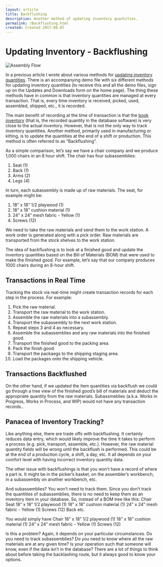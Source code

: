 ```yaml
---
layout: article
title: Backflushing
description: Another method of updating inventory quantities.
permalink: /Backflushing.html
created: Created 2017-08-07
---
```

# Updating Inventory - Backflushing
![Assembly Flow](http://newleafdata.com/images/Backflush_AssemblyFlow.png)

In a previous article I wrote about various methods for [updating inventory quantities](http://filemakerinventoryresources.com/Updating-Inventory.html).  There is an accompanying demo file with six different methods for updating inventory quantities (to receive this and all the demo files, sign up on the Updates and Downloads form on the home page).  The thing these methods have in common is that inventory quantities are managed at every transaction.  That is, every time inventory is received, picked, used, assembled, shipped, etc., it is recorded.

The main benefit of recording at the time of transaction is that the [book inventory](https://www.merriam-webster.com/dictionary/book%20inventory) (that is, the recorded quantity in the database software) is very close to the actual inventory.   However, that is not the only way to track inventory quantities.  Another method, primarily used in manufacturing or kitting, is to update the quantities at the end of a shift or production.  This method is often referred to as “Backflushing”.

As a simple comparison, let’s say we have a chair company and we produce 1,000 chairs in an 8 hour shift.  The chair has four subassemblies:
1. Seat (1)
2. Back (1)
3. Arms (2)
4. Legs (4)

In turn, each subassembly is made up of raw materials.  The seat, for example might be:
1. 18” x 18” 1/2 playwood (1)
2. 18” x 18” cushion material (1)
3. 24” x 24” mesh fabric - Yellow (1)
4. Screws (12)

We need to take the raw materials and send them to the work station.  A work order is generated along with a pick order.  Raw materials are transported from the stock shelves to the work station.

The idea of backflushing is to look at a finished good and update the inventory quantities based on the Bill of Materials (BOM) that were used to make the finished good.  For example, let’s say that our company produces 1000 chairs during an 8-hour shift.  

## Transactions in Real Time
Tracking the stock via real-time might create transaction records for each step in the process.  For example:
1. Pick the raw material.
2. Transport the raw material to the work station.
3. Assemble the raw materials into a subassembly.
4. Transport the subassembly to the next work station.
5. Repeat steps 3 and 4 as necessary.
6. Assemble the subassemblies and any raw materials into the finished good.
7. Transport the finished good to the packing area.
8. Pack the finish good.
9. Transport the packaegs to the shipping staging area.
10. Load the packages onto the shipping vehicle.

## Transactions Backflushed
On the other hand, if we updated the item quantities via backflush we could go through a tree view of the finished good’s bill of materials and deduct the appropriate quantity from the raw materials.  Subassmeblies (a.k.a. Works in Progress, Works in Process, and WIP) would not have any transaction records..

## Panacea of Inventory Tracking?
Like anything else, there are trade offs with backflushing.  It certainly reduces data entry, which would likely improve the time it takes to perform a process (e.g. pick, transport, assemble, etc.).  However, the raw material quantity fields will be wrong until the backflush is performed.  This could be at the end of a production cycle, a shift, a day, etc.  It all depends on your comfort level with having incorrect inventory quantity data.

The other issue with backflushings is that you won’t have a record of where a part is.  It might be in the picker’s basket, on the assembler’s workbench, in a subassembly on another workbench, etc. 

And subassemblies?  You won’t need to track them.  Since you don’t track the quantities of subassemblies, there is no need to keep them as an inventory item in your database.  So, instead of a BOM tree like this:
Chair
	Seat
		18” x 18” 1/2 playwood (1)
		18” x 18” cushion material (1)
		24” x 24” mesh fabric - Yellow (1)
		Screws (12)
	Back
		etc.

You would simply have
Chair
	18” x 18” 1/2 playwood (1)
	18” x 18” cushion material (1)
	24” x 24” mesh fabric - Yellow (1)
	Screws (12)

Is this a problem?  Again, it depends on your particular circumstances.  Do you need to track subassemblies?  Do you need to know where all the raw materials are at any given time?  Is your operation such that someone will know, even if the data isn’t in the database?  There are a lot of things to think about before taking the backlashing route, but it always good to know your options.
